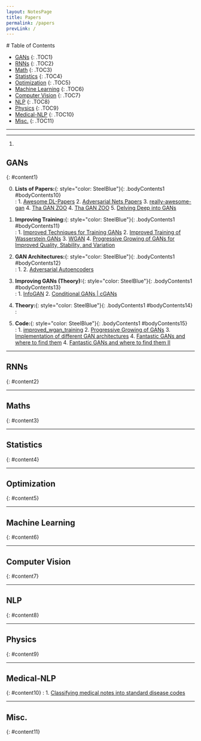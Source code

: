 ```yaml
---
layout: NotesPage
title: Papers
permalink: /papers
prevLink: /
---
```


<div markdown="1" class = "TOC">
# Table of Contents

  * [GANs](#content1)
  {: .TOC1}
  * [RNNs](#content2)
  {: .TOC2}
  * [Math](#content3)
  {: .TOC3}
  * [Statistics](#content4)
  {: .TOC4}
  * [Optimization](#content5)
  {: .TOC5}
  * [Machine Learning](#content6)
  {: .TOC6}
  * [Computer Vision](#content7)
  {: .TOC7}
  * [NLP](#content8)
  {: .TOC8}
  * [Physics](#content9)
  {: .TOC9}
  * [Medical-NLP](#content10)
  {: .TOC10}
  * [Misc.](#content11)
  {: .TOC11}
</div>

***
***

1. []()

## GANs
{: #content1}

0. **Lists of Papers:**{: style="color: SteelBlue"}{: .bodyContents1 #bodyContents10}  
    :   1. [Awesome DL-Papers](https://github.com/terryum/awesome-deep-learning-papers)
        2. [Adversarial Nets Papers](https://github.com/zhangqianhui/AdversarialNetsPapers)
        3. [really-awesome-gan](https://github.com/nightrome/really-awesome-gan)
        4. [Tha GAN ZOO](https://deephunt.in/the-gan-zoo-79597dc8c347)
        4. [Tha GAN ZOO](https://github.com/hindupuravinash/the-gan-zoo)
        5. [Delving Deep into GANs](https://github.com/GKalliatakis/Delving-deep-into-GANs)

1. **Improving Training:**{: style="color: SteelBlue"}{: .bodyContents1 #bodyContents11}  
    :   1. [Improved Techniques for Training GANs](https://arxiv.org/pdf/1606.03498.pdf)
        2. [Improved Training of Wasserstein GANs](https://arxiv.org/pdf/1704.00028.pdf)
        3. [WGAN](https://arxiv.org/abs/1701.07875)
        4. [Progressive Growing of GANs for Improved Quality, Stability, and Variation](https://arxiv.org/abs/1710.10196)

2. **GAN Architectures:**{: style="color: SteelBlue"}{: .bodyContents1 #bodyContents12}  
    :   1. []()
        2. [Adversarial Autoencoders](https://arxiv.org/pdf/1511.05644.pdf)

3. **Improving GANs (Theory):**{: style="color: SteelBlue"}{: .bodyContents1 #bodyContents13}  
    :   1. [InfoGAN](https://arxiv.org/pdf/1606.03657.pdf)
        2. [Conditional GANs \| cGANs](https://arxiv.org/pdf/1411.1784.pdf)

4. **Theory:**{: style="color: SteelBlue"}{: .bodyContents1 #bodyContents14}  
    :   

5. **Code:**{: style="color: SteelBlue"}{: .bodyContents1 #bodyContents15}  
    :   1. [improved_wgan_training](https://github.com/igul222/improved_wgan_training)
        2. [Progressive Growing of GANs](https://github.com/tkarras/progressive_growing_of_gans)
        3. [Implementation of different GAN architectures](https://github.com/wiseodd/generative-models)
        4. [Fantastic GANs and where to find them](http://guimperarnau.com/blog/2017/03/Fantastic-GANs-and-where-to-find-them)
        4. [Fantastic GANs and where to find them II](http://guimperarnau.com/blog/2017/11/Fantastic-GANs-and-where-to-find-them-II)


***

## RNNs
{: #content2}

***

## Maths
{: #content3}

***

## Statistics
{: #content4}

***

## Optimization
{: #content5}

***

## Machine Learning
{: #content6}

***

## Computer Vision
{: #content7}

***

## NLP
{: #content8}

***

## Physics
{: #content9}

***

## Medical-NLP
{: #content10}
    :   1. [Classifying medical notes into standard disease codes](https://arxiv.org/pdf/1802.00382v1.pdf)  

***

## Misc.
{: #content11}